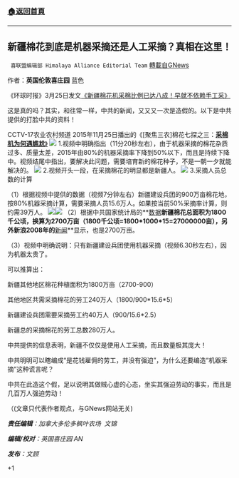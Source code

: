 ###  [:house:返回首頁](https://github.com/ourhimalayas/txt)
---

## 新疆棉花到底是机器采摘还是人工采摘？真相在这里！
` 喜联盟编辑部 Himalaya Alliance Editorial Team` [轉載自GNews](https://gnews.org/zh-hans/1028013/)

作者：**英国伦敦喜庄园** 蓝色

《环球时报》3月25日发文[《新疆棉花机采棉比例已达八成！早就不依赖手工采》](https://china.huanqiu.com/article/42S75ed4hQI)

这是真的吗？其实，和往常一样，中共的新闻，又又又一次是造假的。以下是中共提供的打脸中共的资料！

CCTV-17农业农村频道 2015年11月25日播出的《[聚焦三农]棉花七探之三：[**采棉机为何遇尴尬**》](https://tv.cctv.com/2015/11/25/VIDE1448462157890968.shtml)
![]()![](https://gnews.org/wp-content/uploads/2021/03/256662121.jpg)
1.视频中明确指出（11分20秒左右），由于机器采摘的棉花杂质过多、质量太差，2015年由80%的机器采摘率下降到50%以下，而且是持续下降中。视频结尾中指出，要解决此问题，需要培育新的棉花种子，不是一朝一夕就能解决的。
![]()![](https://gnews.org/wp-content/uploads/2021/03/3626333631.jpg)
2.视频开头一段，在采摘棉花的明显都是新疆人。
![]()![](https://gnews.org/wp-content/uploads/2021/03/32326232121.jpg)
3.采摘人员总数的计算

（1）根据视频中提供的数据（视频7分钟左右）新疆建设兵团的900万亩棉花地，按80%机器采摘计算，需要采摘人员15.6万人。如果按当前50%采摘率计算，则约需39万人。
![]()![](https://gnews.org/wp-content/uploads/2021/03/236262142.jpg)![]()![](https://gnews.org/wp-content/uploads/2021/03/3262626321.jpg)
（2）根据中共国家统计局的**[数据](http://www.stats.gov.cn/tjsj/zxfb/201612/t20161220_1443527.html)**新疆棉花总面积为1800千公顷，换算为2700万亩（1800千公顷=1800\*1000\*15=27000000亩），另外新浪2008年的**[新闻](https://finance.sina.com.cn/china/dfjj/20080704/19325057777.shtml)**显示，也是2700万亩。

（3）视频中明确说明：只有新疆建设兵团使用机器采摘（视频6.30秒左右），因为机器太贵了。

可以推算出：

新疆其他地区棉花种植面积为1800万亩（2700-900）

其他地区共需采摘棉花的劳工240万人（1800/900\*15.6\*5）

新疆建设兵团需要采摘劳工约40万人（900/15.6\*2.5）

新疆总的采摘棉花的劳工总数280万人。

中共提供的信息表明，新疆不仅仅是使用人工采摘，而且数量极其庞大！

中共明明可以瞎编成“是花钱雇佣的劳工，并没有强迫”，为什么还要编造“机器采摘”这种谎言呢？

中共在此造这个假，足以说明其做贼心虚的心态，坐实其强迫劳动的事实，而且是几百万人强迫劳动！

（(文章只代表作者观点，与GNews网站无关)

***责任编辑**：加拿大多伦多枫叶农场  文锦*

***编辑/校对**：英国喜庄园 AN*

***发布**：文顾*

+1
